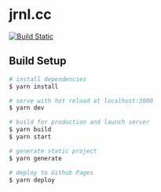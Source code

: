 # jrnl.cc

[![Build Static](https://github.com/yaruson/jrnl.cc/actions/workflows/cd.yml/badge.svg)](https://github.com/yaruson/jrnl.cc/actions/workflows/cd.yml)

## Build Setup

```bash
# install dependencies
$ yarn install

# serve with hot reload at localhost:3000
$ yarn dev

# build for production and launch server
$ yarn build
$ yarn start

# generate static project
$ yarn generate

# deploy to Github Pages
$ yarn deploy
```
